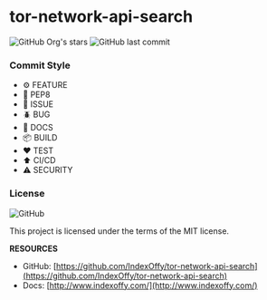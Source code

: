 # tor-network-api-search

![GitHub Org's stars](https://img.shields.io/github/stars/IndexOffy?label=IndexOffy&style=flat-square)
![GitHub last commit](https://img.shields.io/github/last-commit/IndexOffy/tor-network-api-search?style=flat-square)

### Commit Style

- ⚙️ FEATURE
- 📝 PEP8
- 📌 ISSUE
- 🪲 BUG
- 📘 DOCS
- 📦 BUILD
- ❤️️ TEST
- ⬆️ CI/CD
- ⚠️ SECURITY

### License

![GitHub](https://img.shields.io/github/license/IndexOffy/tor-network-api-search?style=flat-square)

This project is licensed under the terms of the MIT license.

**RESOURCES**

- GitHub: [https://github.com/IndexOffy/tor-network-api-search](https://github.com/IndexOffy/tor-network-api-search)
- Docs:   [http://www.indexoffy.com/](http://www.indexoffy.com/)
